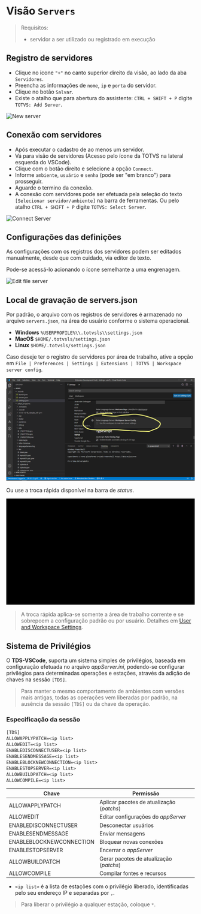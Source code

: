 # Visão `Servers`

> Requisitos:
> - servidor a ser utilizado ou registrado em execução

## Registro de servidores

- Clique no icone `"+"` no canto superior direito da visão, ao lado da aba `Servidores`.
- Preencha as informações de `nome`, `ip` e `porta` do servidor.
- Clique no botão `Salvar`.
- Existe o atalho que para abertura do assistente: `CTRL + SHIFT + P` digite `TOTVS: Add Server`.

![New server](./gifs/AddServer.gif)

## Conexão com servidores

- Após executar o cadastro de ao menos um servidor.
- Vá para visão de servidores (Acesso pelo ícone da TOTVS na lateral esquerda do VSCode).
- Clique com o botão direito e selecione a opção `Connect`.
- Informe `ambiente`, `usuário` e `senha` (pode ser "em branco") para prosseguir.
- Aguarde o termino da conexão.
- A conexão com servidores pode ser efetuada pela seleção do texto `[Selecionar servidor/ambiente]` na barra de ferramentas. Ou pelo atalho `CTRL + SHIFT + P` digite `TOTVS: Select Server`.

![Connect Server](./gifs/ConnectServer.gif)

## Configurações das definições

As configurações com os registros dos servidores podem ser editados manualmente, desde que com cuidado, via editor de texto.

Pode-se acessá-lo acionando o ícone semelhante a uma engrenagem.

![Edit file server](./gifs/serversEditFile.gif)

## Local de gravação de servers.json

Por padrão, o arquivo com os registros de servidores é armazenado no arquivo `servers.json`, na área do usuário conforme o sistema operacional.

* **Windows** `%USERPROFILE%\\.totvsls\\settings.json`
* **MacOS** `$HOME/.totvsls/settings.json`
* **Linux** `$HOME/.totvsls/settings.json`

Caso deseje ter o registro de servidores por área de trabalho, ative a opção em `File | Preferences | Settings | Extensions | TOTVS | Workspace server config`.

![Workspace Server Config](./images/workspaceServerConfig.png)

Ou use a troca rápida disponível na barra de _status_.

![Workspace Server Config](./gifs/toggleSaveLocation.gif)

> A troca rápida aplica-se somente a área de trabalho corrente e se sobrepoem a configuração padrão ou por usuário. Detalhes em [User and Workspace Settings](https://code.visualstudio.com/docs/getstarted/settings).

## Sistema de Privilégios

O **TDS-VSCode**, suporta um sistema simples de privilégios, baseada em configuração efetuada no arquivo _appServer.ini_, podendo-se configurar  privilégios para determinadas operações e estações, através da adição de chaves na sessão `[TDS]`.

> Para manter o mesmo comportamento de ambientes com versões mais antigas, todas as operações vem liberadas por padrão, na ausência da sessão `[TDS]` ou da chave da operação.

### Especificação da sessão

```
[TDS]
ALLOWAPPLYPATCH=<ip list>
ALLOWEDIT=<ip list>
ENABLEDISCONNECTUSER=<ip list>
ENABLESENDMESSAGE=<ip list>
ENABLEBLOCKNEWCONNECTION=<ip list>
ENABLESTOPSERVER=<ip list>
ALLOWBUILDPATCH=<ip list>
ALLOWCOMPILE=<ip list>
```

Chave | Permissão |
----- | --------- |
ALLOWAPPLYPATCH | Aplicar pacotes de atualização (_patchs_)
ALLOWEDIT | Editar configurações do _appServer_
ENABLEDISCONNECTUSER | Desconectar usuários
ENABLESENDMESSAGE | Enviar mensagens
ENABLEBLOCKNEWCONNECTION | Bloquear novas conexões
ENABLESTOPSERVER | Encerrar o _appServer_
ALLOWBUILDPATCH | Gerar pacotes de atualização (_patchs_)
ALLOWCOMPILE | Compilar fontes e recursos

- `<ip list>` é a lista de estações com o privilégio liberado, identificadas pelo seu endereço IP e separadas por `,`.

> Para liberar o privilégio a qualquer estação, coloque `*`.
